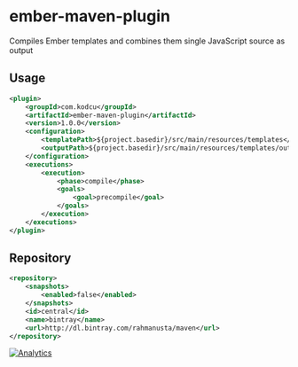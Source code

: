 ember-maven-plugin
==================

Compiles Ember templates and combines them single JavaScript source as output

## Usage

```xml
<plugin>
    <groupId>com.kodcu</groupId>
    <artifactId>ember-maven-plugin</artifactId>
    <version>1.0.0</version>
    <configuration>
        <templatePath>${project.basedir}/src/main/resources/templates</templatePath>
        <outputPath>${project.basedir}/src/main/resources/templates/output.js</outputPath>
    </configuration>
    <executions>
        <execution>
            <phase>compile</phase>
            <goals>
                <goal>precompile</goal>
            </goals>
        </execution>
    </executions>
</plugin>
```

## Repository

```xml
<repository>
    <snapshots>
        <enabled>false</enabled>
    </snapshots>
    <id>central</id>
    <name>bintray</name>
    <url>http://dl.bintray.com/rahmanusta/maven</url>
</repository>
```
[![Analytics](https://ga-beacon.appspot.com/UA-52823012-1/ember-maven-plugin/readme)](https://github.com/rahmanusta/ember-maven-plugin)
